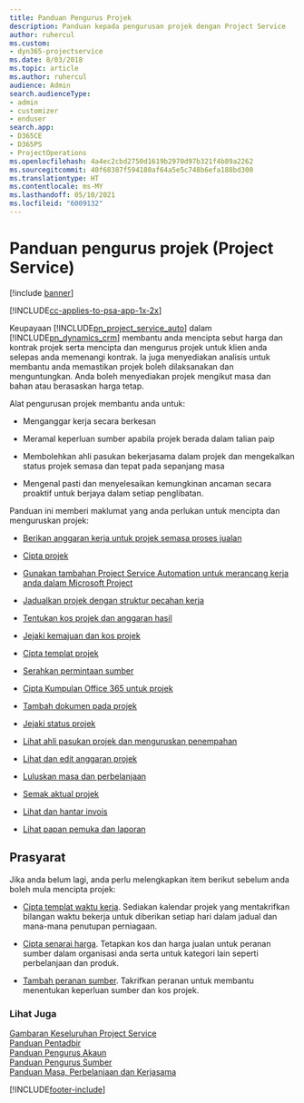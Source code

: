 ```yaml
---
title: Panduan Pengurus Projek
description: Panduan kepada pengurusan projek dengan Project Service
author: ruhercul
ms.custom:
- dyn365-projectservice
ms.date: 8/03/2018
ms.topic: article
ms.author: ruhercul
audience: Admin
search.audienceType:
- admin
- customizer
- enduser
search.app:
- D365CE
- D365PS
- ProjectOperations
ms.openlocfilehash: 4a4ec2cbd2750d1619b2970d97b321f4b89a2262
ms.sourcegitcommit: 40f68387f594180af64a5e5c748b6efa188bd300
ms.translationtype: HT
ms.contentlocale: ms-MY
ms.lasthandoff: 05/10/2021
ms.locfileid: "6009132"
---
```

# <a name="project-manager-guide-project-service"></a>Panduan pengurus projek (Project Service)

[!include [banner](../includes/psa-now-project-operations.md)]

[!INCLUDE[cc-applies-to-psa-app-1x-2x](../includes/cc-applies-to-psa-app-1x-2x.md)]

Keupayaan [!INCLUDE[pn_project_service_auto](../includes/pn-project-service-auto.md)] dalam [!INCLUDE[pn_dynamics_crm](../includes/pn-dynamics-crm.md)] membantu anda mencipta sebut harga dan kontrak projek serta mencipta dan mengurus projek untuk klien anda selepas anda memenangi kontrak. Ia juga menyediakan analisis untuk membantu anda memastikan projek boleh dilaksanakan dan menguntungkan. Anda boleh menyediakan projek mengikut masa dan bahan atau berasaskan harga tetap.  
  
 Alat pengurusan projek membantu anda untuk:  
  
-   Menganggar kerja secara berkesan  
  
-   Meramal keperluan sumber apabila projek berada dalam talian paip  
  
-   Membolehkan ahli pasukan bekerjasama dalam projek dan mengekalkan status projek semasa dan tepat pada sepanjang masa  
  
-   Mengenal pasti dan menyelesaikan kemungkinan ancaman secara proaktif untuk berjaya dalam setiap penglibatan.  
  
Panduan ini memberi maklumat yang anda perlukan untuk mencipta dan menguruskan projek:  
  
-   [Berikan anggaran kerja untuk projek semasa proses jualan](../psa/provide-estimates-project-during-sales-process.md)  
  
-   [Cipta projek](../psa/create-project.md)  
  
-   [Gunakan tambahan Project Service Automation untuk merancang kerja anda dalam Microsoft Project](../psa/add-plan-work-microsoft-project.md)  
  
-   [Jadualkan projek dengan struktur pecahan kerja](../psa/schedule-project-work-breakdown-structure.md)  
  
-   [Tentukan kos projek dan anggaran hasil](../psa/determine-project-cost-revenue-estimates.md)  
  
-   [Jejaki kemajuan dan kos projek](../psa/track-project-progress-cost.md)  
  
-   [Cipta templat projek](../psa/create-project-template.md)  
  
-   [Serahkan permintaan sumber](../psa/submit-resource-requests.md)  
  
-   [Cipta Kumpulan Office 365 untuk projek](../psa/create-office-365-group-project.md)  
  
-   [Tambah dokumen pada projek](../psa/add-documents-project.md)  
  
-   [Jejaki status projek](../psa/track-project-status.md)  
  
-   [Lihat ahli pasukan projek dan menguruskan penempahan](../psa/view-project-team-members-manage-bookings.md)  
  
-   [Lihat dan edit anggaran projek](../psa/view-edit-project-estimates.md)  
  
-   [Luluskan masa dan perbelanjaan](../psa/approve-time-expenses.md)  
  
-   [Semak aktual projek](../psa/review-project-actuals.md)  
  
-   [Lihat dan hantar invois](../psa/view-send-invoices.md)  
  
-   [Lihat papan pemuka dan laporan](../psa/view-dashboards-reports.md)  
  
## <a name="prerequisites"></a>Prasyarat  
 Jika anda belum lagi, anda perlu melengkapkan item berikut sebelum anda boleh mula mencipta projek:  
  
-   [Cipta templat waktu kerja](../psa/create-work-hours-template.md). Sediakan kalendar projek yang mentakrifkan bilangan waktu bekerja untuk diberikan setiap hari dalam jadual dan mana-mana penutupan perniagaan.  
  
-   [Cipta senarai harga](../psa/create-price-list.md). Tetapkan kos dan harga jualan untuk peranan sumber dalam organisasi anda serta untuk kategori lain seperti perbelanjaan dan produk.  
  
-   [Tambah peranan sumber](../psa/add-resource-roles.md). Takrifkan peranan untuk membantu menentukan keperluan sumber dan kos projek.  
  
### <a name="see-also"></a>Lihat Juga  
 [Gambaran Keseluruhan Project Service](../psa/overview.md)   
 [Panduan Pentadbir](../psa/admin-guide.md)   
 [Panduan Pengurus Akaun](../psa/account-manager-guide.md)   
 [Panduan Pengurus Sumber](../psa/resource-manager-guide.md)   
 [Panduan Masa, Perbelanjaan dan Kerjasama](../psa/time-expense-collaboration-guide.md)



[!INCLUDE[footer-include](../includes/footer-banner.md)]